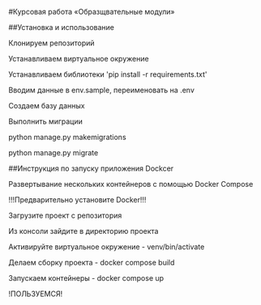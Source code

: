 #Курсовая работа «Образщвательные модули»


##Установка и использование

Клонируем репозиторий

Устанавливаем виртуальное окружение

Устанавливаем библиотеки 'pip install -r requirements.txt'

Вводим данные в env.sample, переименовать на .env

Создаем базу данных

Выполнить миграции

python manage.py makemigrations

python manage.py migrate

##Инструкция по запуску приложения Dockcer

Развертывание нескольких контейнеров с помощью Docker Compose

!!!Предварительно установите Docker!!!

Загрузите проект с репозитория

Из консоли зайдите в директорию проекта

Активируйте виртуальное окружение - venv/bin/activate

Делаем сборку проекта - docker compose build

Запускаем контейнеры - docker compose up

!ПОЛЬЗУЕМСЯ!
